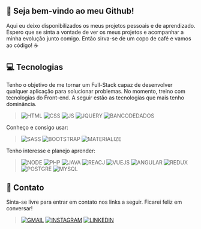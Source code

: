 ## 🦚 Seja bem-vindo ao meu Github!
Aqui eu deixo disponibilizados os meus projetos pessoais e de aprendizado. Espero que se sinta a vontade de ver os meus projetos e acompanhar a minha evolução junto comigo. Então sirva-se de um copo de café e vamos ao código! ☕

## 💻 Tecnologias 
Tenho o objetivo de me tornar um Full-Stack capaz de desenvolver qualquer aplicação para solucionar problemas. No momento, treino com tecnologias do Front-end. A seguir estão as tecnologias que mais tenho dominância.
>![HTML](https://img.shields.io/badge/HTML5-E34F26?style=for-the-badge&logo=html5&logoColor=white)
>![CSS](https://img.shields.io/badge/CSS3-1572B6?style=for-the-badge&logo=css3&logoColor=white)
>![JS](https://img.shields.io/badge/JavaScript-323330?style=for-the-badge&logo=javascript&logoColor=F7DF1E)
>![JQUERY](https://img.shields.io/badge/jQuery-0769AD?style=for-the-badge&logo=jquery&logoColor=white)
>![BANCODEDADOS](https://img.shields.io/badge/Banco_de_dados_relacional-07405E?style=for-the-badge&logo=sqlite&logoColor=white)

Conheço e consigo usar:
>![SASS](https://img.shields.io/badge/Sass-CC6699?style=for-the-badge&logo=sass&logoColor=white)
>![BOOTSTRAP](https://img.shields.io/badge/Bootstrap-563D7C?style=for-the-badge&logo=bootstrap&logoColor=white)
>![MATERIALIZE](https://img.shields.io/badge/MaterializeCss-ee6e73?style=for-the-badge&logo=css3&logoColor=white)

Tenho interesse e planejo aprender:
>![NODE](https://img.shields.io/badge/Node.js-43853D?style=for-the-badge&logo=node.js&logoColor=white)
>![PHP](https://img.shields.io/badge/PHP-777BB4?style=for-the-badge&logo=php&logoColor=white)
>![JAVA](https://img.shields.io/badge/Java-ED8B00?style=for-the-badge&logo=java&logoColor=white)
>![REACJ](https://img.shields.io/badge/React-20232A?style=for-the-badge&logo=react&logoColor=61DAFB)
>![VUEJS](https://img.shields.io/badge/Vue.js-35495E?style=for-the-badge&logo=vue.js&logoColor=4FC08D)
>![ANGULAR](https://img.shields.io/badge/Angular-DD0031?style=for-the-badge&logo=angular&logoColor=white)
>![REDUX](https://img.shields.io/badge/Redux-593D88?style=for-the-badge&logo=redux&logoColor=white)
>![POSTGRE](https://img.shields.io/badge/PostgreSQL-316192?style=for-the-badge&logo=postgresql&logoColor=white)
>![MYSQL](https://img.shields.io/badge/MySQL-00000F?style=for-the-badge&logo=mysql&logoColor=white)

## 📱 Contato
Sinta-se livre para entrar em contato nos links a seguir. Ficarei feliz em conversar!
>[![GMAIL](https://img.shields.io/badge/Gmail-D14836?style=for-the-badge&logo=gmail&logoColor=white)](mailto:jonastorquatro@gmail.com)
>[![INSTAGRAM](https://img.shields.io/badge/Instagram-E4405F?style=for-the-badge&logo=instagram&logoColor=white)](https://www.instagram.com/jtonoquarto/)
>[![LINKEDIN](https://img.shields.io/badge/LinkedIn-0077B5?style=for-the-badge&logo=linkedin&logoColor=white)](https://www.linkedin.com/in/jonastorquatro/)

